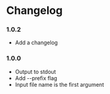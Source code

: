 # Changelog

### 1.0.2

- Add a changelog

### 1.0.0

- Output to stdout
- Add --prefix flag
- Input file name is the first argument
